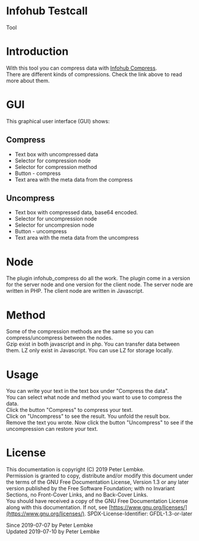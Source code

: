 # Infohub Testcall
Tool   

# Introduction
With this tool you can compress data with [Infohub Compress](plugin,infohub_compress).  
There are different kinds of compressions. Check the link above to read more about them.

# GUI  
This graphical user interface (GUI) shows:

## Compress
* Text box with uncompressed data
* Selector for compression node
* Selector for compression method
* Button - compress
* Text area with the meta data from the compress

## Uncompress
* Text box with compressed data, base64 encoded.
* Selector for uncompression node
* Selector for uncompresion node
* Button - uncompress
* Text area with the meta data from the uncompress

# Node
The plugin infohub_compress do all the work. The plugin come in a version for the server node and one version for the client node.
The server node are written in PHP. The client node are written in Javascript.  

# Method
Some of the compression methods are the same so you can compress/uncompress between the nodes.  
Gzip exist in both javascript and in php. You can transfer data between them.
LZ only exist in Javascript. You can use LZ for storage locally.

# Usage
You can write your text in the text box under "Compress the data".  
You can select what node and method you want to use to compress the data.  
Click the button "Compress" to compress your text.   
Click on "Uncompress" to see the result. You unfold the result box.  
Remove the text you wrote. Now click the button "Uncompress" to see if the uncompression can restore your text.

# License
This documentation is copyright (C) 2019 Peter Lembke.  
Permission is granted to copy, distribute and/or modify this document under the terms of the GNU Free Documentation License, Version 1.3 or any later version published by the Free Software Foundation; with no Invariant Sections, no Front-Cover Links, and no Back-Cover Links.  
You should have received a copy of the GNU Free Documentation License along with this documentation. If not, see [https://www.gnu.org/licenses/](https://www.gnu.org/licenses/).  SPDX-License-Identifier: GFDL-1.3-or-later  

Since 2019-07-07 by Peter Lembke  
Updated 2019-07-10 by Peter Lembke  
